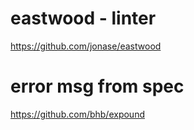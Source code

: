 
# eastwood - linter
https://github.com/jonase/eastwood

# error msg from spec
https://github.com/bhb/expound
